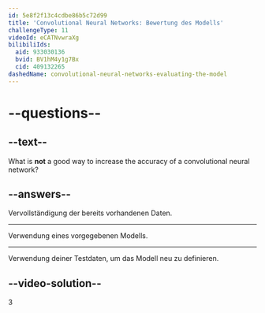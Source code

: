 ```yaml
---
id: 5e8f2f13c4cdbe86b5c72d99
title: 'Convolutional Neural Networks: Bewertung des Modells'
challengeType: 11
videoId: eCATNvwraXg
bilibiliIds:
  aid: 933030136
  bvid: BV1hM4y1g7Bx
  cid: 409132265
dashedName: convolutional-neural-networks-evaluating-the-model
---
```


# --questions--

## --text--

What is **not** a good way to increase the accuracy of a convolutional neural network?

## --answers--

Vervollständigung der bereits vorhandenen Daten.

---

Verwendung eines vorgegebenen Modells.

---

Verwendung deiner Testdaten, um das Modell neu zu definieren.

## --video-solution--

3

